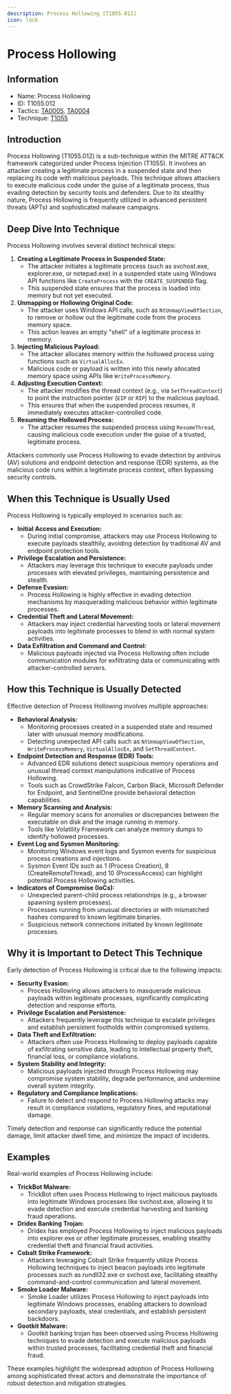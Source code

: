 ```yaml
---
description: Process Hollowing [T1055.012]
icon: lock
---
```


# Process Hollowing

## Information

* Name: Process Hollowing
* ID: T1055.012
* Tactics: [TA0005](../../ta0005/), [TA0004](../)
* Technique: [T1055](./)

## Introduction

Process Hollowing (T1055.012) is a sub-technique within the MITRE ATT\&CK framework categorized under Process Injection (T1055). It involves an attacker creating a legitimate process in a suspended state and then replacing its code with malicious payloads. This technique allows attackers to execute malicious code under the guise of a legitimate process, thus evading detection by security tools and defenders. Due to its stealthy nature, Process Hollowing is frequently utilized in advanced persistent threats (APTs) and sophisticated malware campaigns.

## Deep Dive Into Technique

Process Hollowing involves several distinct technical steps:

1. **Creating a Legitimate Process in Suspended State:**
   * The attacker initiates a legitimate process (such as svchost.exe, explorer.exe, or notepad.exe) in a suspended state using Windows API functions like `CreateProcess` with the `CREATE_SUSPENDED` flag.
   * This suspended state ensures that the process is loaded into memory but not yet executed.
2. **Unmapping or Hollowing Original Code:**
   * The attacker uses Windows API calls, such as `NtUnmapViewOfSection`, to remove or hollow out the legitimate code from the process memory space.
   * This action leaves an empty "shell" of a legitimate process in memory.
3. **Injecting Malicious Payload:**
   * The attacker allocates memory within the hollowed process using functions such as `VirtualAllocEx`.
   * Malicious code or payload is written into this newly allocated memory space using APIs like `WriteProcessMemory`.
4. **Adjusting Execution Context:**
   * The attacker modifies the thread context (e.g., via `SetThreadContext`) to point the instruction pointer (`EIP` or `RIP`) to the malicious payload.
   * This ensures that when the suspended process resumes, it immediately executes attacker-controlled code.
5. **Resuming the Hollowed Process:**
   * The attacker resumes the suspended process using `ResumeThread`, causing malicious code execution under the guise of a trusted, legitimate process.

Attackers commonly use Process Hollowing to evade detection by antivirus (AV) solutions and endpoint detection and response (EDR) systems, as the malicious code runs within a legitimate process context, often bypassing security controls.

## When this Technique is Usually Used

Process Hollowing is typically employed in scenarios such as:

* **Initial Access and Execution:**
  * During initial compromise, attackers may use Process Hollowing to execute payloads stealthily, avoiding detection by traditional AV and endpoint protection tools.
* **Privilege Escalation and Persistence:**
  * Attackers may leverage this technique to execute payloads under processes with elevated privileges, maintaining persistence and stealth.
* **Defense Evasion:**
  * Process Hollowing is highly effective in evading detection mechanisms by masquerading malicious behavior within legitimate processes.
* **Credential Theft and Lateral Movement:**
  * Attackers may inject credential harvesting tools or lateral movement payloads into legitimate processes to blend in with normal system activities.
* **Data Exfiltration and Command and Control:**
  * Malicious payloads injected via Process Hollowing often include communication modules for exfiltrating data or communicating with attacker-controlled servers.

## How this Technique is Usually Detected

Effective detection of Process Hollowing involves multiple approaches:

* **Behavioral Analysis:**
  * Monitoring processes created in a suspended state and resumed later with unusual memory modifications.
  * Detecting unexpected API calls such as `NtUnmapViewOfSection`, `WriteProcessMemory`, `VirtualAllocEx`, and `SetThreadContext`.
* **Endpoint Detection and Response (EDR) Tools:**
  * Advanced EDR solutions detect suspicious memory operations and unusual thread context manipulations indicative of Process Hollowing.
  * Tools such as CrowdStrike Falcon, Carbon Black, Microsoft Defender for Endpoint, and SentinelOne provide behavioral detection capabilities.
* **Memory Scanning and Analysis:**
  * Regular memory scans for anomalies or discrepancies between the executable on disk and the image running in memory.
  * Tools like Volatility Framework can analyze memory dumps to identify hollowed processes.
* **Event Log and Sysmon Monitoring:**
  * Monitoring Windows event logs and Sysmon events for suspicious process creations and injections.
  * Sysmon Event IDs such as 1 (Process Creation), 8 (CreateRemoteThread), and 10 (ProcessAccess) can highlight potential Process Hollowing activities.
* **Indicators of Compromise (IoCs):**
  * Unexpected parent-child process relationships (e.g., a browser spawning system processes).
  * Processes running from unusual directories or with mismatched hashes compared to known legitimate binaries.
  * Suspicious network connections initiated by known legitimate processes.

## Why it is Important to Detect This Technique

Early detection of Process Hollowing is critical due to the following impacts:

* **Security Evasion:**
  * Process Hollowing allows attackers to masquerade malicious payloads within legitimate processes, significantly complicating detection and response efforts.
* **Privilege Escalation and Persistence:**
  * Attackers frequently leverage this technique to escalate privileges and establish persistent footholds within compromised systems.
* **Data Theft and Exfiltration:**
  * Attackers often use Process Hollowing to deploy payloads capable of exfiltrating sensitive data, leading to intellectual property theft, financial loss, or compliance violations.
* **System Stability and Integrity:**
  * Malicious payloads injected through Process Hollowing may compromise system stability, degrade performance, and undermine overall system integrity.
* **Regulatory and Compliance Implications:**
  * Failure to detect and respond to Process Hollowing attacks may result in compliance violations, regulatory fines, and reputational damage.

Timely detection and response can significantly reduce the potential damage, limit attacker dwell time, and minimize the impact of incidents.

## Examples

Real-world examples of Process Hollowing include:

* **TrickBot Malware:**
  * TrickBot often uses Process Hollowing to inject malicious payloads into legitimate Windows processes like svchost.exe, allowing it to evade detection and execute credential harvesting and banking fraud operations.
* **Dridex Banking Trojan:**
  * Dridex has employed Process Hollowing to inject malicious payloads into explorer.exe or other legitimate processes, enabling stealthy credential theft and financial fraud activities.
* **Cobalt Strike Framework:**
  * Attackers leveraging Cobalt Strike frequently utilize Process Hollowing techniques to inject beacon payloads into legitimate processes such as rundll32.exe or svchost.exe, facilitating stealthy command-and-control communication and lateral movement.
* **Smoke Loader Malware:**
  * Smoke Loader utilizes Process Hollowing to inject payloads into legitimate Windows processes, enabling attackers to download secondary payloads, steal credentials, and establish persistent backdoors.
* **Gootkit Malware:**
  * Gootkit banking trojan has been observed using Process Hollowing techniques to evade detection and execute malicious payloads within trusted processes, facilitating credential theft and financial fraud.

These examples highlight the widespread adoption of Process Hollowing among sophisticated threat actors and demonstrate the importance of robust detection and mitigation strategies.

